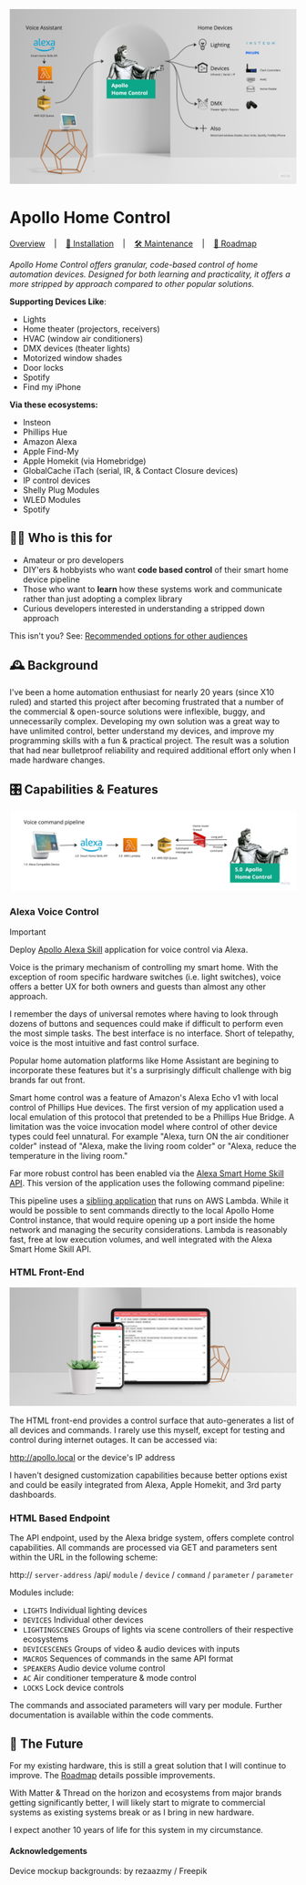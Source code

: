 ![Overview diagram](documentation/images/overviewDiagram.jpeg)

# Apollo Home Control

<u>Overview</u> &nbsp;&nbsp;&nbsp;|&nbsp;&nbsp;&nbsp; [🧭 Installation](./documentation/installation.md) &nbsp;&nbsp;&nbsp;|&nbsp;&nbsp;&nbsp; [🛠️ Maintenance](./documentation/maintenance.md) &nbsp;&nbsp;&nbsp;|&nbsp;&nbsp;&nbsp; [🔮 Roadmap](./documentation/roadmap.md)

*Apollo Home Control offers granular, code-based control of home automation devices. 
Designed for both learning and practicality, it offers a more stripped by approach compared to other popular solutions.*

**Supporting Devices Like**:
- Lights
- Home theater (projectors, receivers)
- HVAC (window air conditioners)
- DMX devices (theater lights)
- Motorized window shades
- Door locks
- Spotify
- Find my iPhone

**Via these ecosystems:**
-  Insteon
-  Phillips Hue
-  Amazon Alexa
-  Apple Find-My
-  Apple Homekit (via Homebridge)
-  GlobalCache iTach (serial, IR, & Contact Closure devices)
-  IP control devices
-  Shelly Plug Modules
-  WLED Modules
-  Spotify


## 🙋‍♂️ Who is this for

- Amateur or pro developers
- DIY'ers & hobbyists who want **code based control** of their smart home device pipeline
- Those who want to **learn** how these systems work and communicate rather than just adopting a complex library
- Curious developers interested in understanding a stripped down approach

This isn't you? See: [Recommended options for other audiences](./documentation/homeAutomationOptions.md)



## 🕰️ Background

I've been a home automation enthusiast for nearly 20 years (since X10 ruled) and started this project after becoming frustrated that a number of the commercial & open-source solutions were inflexible, buggy, and unnecessarily complex. Developing my own solution was a great way to have unlimited control, better understand my devices, and improve my programming skills with a fun & practical project. The result was a solution that had near bulletproof reliability and required additional effort only when I made hardware changes.


## 🎛️ Capabilities & Features


![1 Alexa devices > 2 Smart Home Skills API > 3 AWS Lambda > 4 AWS SQS Queue > 5 Apollo Home Control](documentation/images/voiceDiagram.jpeg)

### Alexa Voice Control

> [!IMPORTANT] 
> Deploy [Apollo Alexa Skill](https://github.com/raypp2/Apollo-Alexa-Skill) application for voice control via Alexa.

Voice is the primary mechanism of controlling my smart home. With the exception of room specific hardware switches (i.e. light switches), voice offers a better UX for both owners and guests than almost any other approach.

I remember the days of universal remotes where having to look through dozens of buttons and sequences could make if difficult to perform even the most simple tasks. The best interface is no interface. Short of telepathy, voice is the most intuitive and fast control surface. 

Popular home automation platforms like Home Assistant are begining to incorporate these features but it's a surprisingly difficult challenge with big brands far out front.

Smart home control was a feature of Amazon's Alexa Echo v1 with local control of Phillips Hue devices. The first version of my application used a local emulation of this protocol that pretended to be a Phillips Hue Bridge. A limitation was the voice invocation model where control of other device types could feel unnatural. For example "Alexa, turn ON the air conditioner colder" instead of "Alexa, make the living room colder" or "Alexa, reduce the temperature in the living room."

Far more robust control has been enabled via the [Alexa Smart Home Skill API](https://developer.amazon.com/en-US/docs/alexa/smarthome/understand-the-smart-home-skill-api.html). This version of the application uses the following command pipeline:

This pipeline uses a [sibliing application](https://github.com/raypp2/Apollo-Alexa-Skill) that runs on AWS Lambda. While it would be possible to sent commands directly to the local Apollo Home Control instance, that would require opening up a port inside the home network and managing the security considerations. Lambda is reasonably fast, free at low execution volumes, and well integrated with the Alexa Smart Home Skill API.


### HTML Front-End

![Screenshots of web UI](documentation/images/webUIMockup.jpg)

The HTML front-end provides a control surface that auto-generates a list of all devices and commands. I rarely use this myself, except for testing and control during internet outages. It can be accessed via:

http://apollo.local or the device's IP address

I haven't designed customization capabilities because better options exist and could be easily integrated from Alexa, Apple Homekit, and 3rd party dashboards.

### HTML Based Endpoint

The API endpoint, used by the Alexa bridge system, offers complete control capabilities. All commands are processed via GET and parameters sent within the URL in the following scheme:

http:// `server-address` /api/ `module` /  `device`  /  `command`  /  `parameter`  /  `parameter`

Modules include:
- `LIGHTS`  Individual lighting devices
- `DEVICES` Individual other devices
- `LIGHTINGSCENES` Groups of lights via scene controllers of their respective ecosystems
- `DEVICESCENES` Groups of video & audio devices with inputs
- `MACROS` Sequences of commands in the same API format
- `SPEAKERS` Audio device volume control
- `AC` Air conditioner temperature & mode control
- `LOCKS` Lock device controls

The commands and associated parameters will vary per module. Further documentation is available within the code comments.

## 🔮 The Future

For my existing hardware, this is still a great solution that I will continue to improve. The [Roadmap](./documentation/roadmap.md) details possible improvements.

With Matter & Thread on the horizon and ecosystems from major brands getting significantly better, I will likely start to migrate to commercial systems as existing systems break or as I bring in new hardware. 

I expect another 10 years of life for this system in my circumstance.

#### Acknowledgements

Device mockup backgrounds: by rezaazmy / Freepik